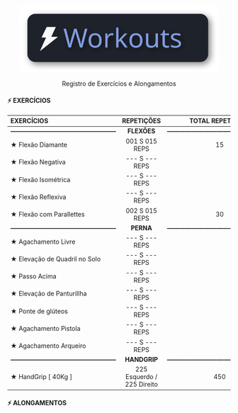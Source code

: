 <div align="center">
<img src=".assets/workouts.svg" alt="Workouts Logo" width="450"/>
<p>Registro de Exercícios e Alongamentos</p>
</div>


<h4>⚡ EXERCÍCIOS </h4>

EXERCÍCIOS | REPETIÇÕES | TOTAL REPETIÇÕES |
:- | :-: | :-:
| **—————————————————** | **FLEXÕES** | **—————————————————**
★ Flexão Diamante | 001 S 015 REPS | 15
★ Flexão Negativa | --- S --- REPS |
★ Flexão Isométrica | --- S --- REPS |
★ Flexão Reflexiva | --- S --- REPS |
★ Flexão com Parallettes | 002 S 015 REPS | 30
| **—————————————————** | **PERNA** | **—————————————————**
★ Agachamento Livre | --- S --- REPS|
★ Elevação de Quadril no Solo | --- S --- REPS|
★ Passo Acima | --- S --- REPS|
★ Elevação de Panturillha | --- S --- REPS|
★ Ponte de glúteos | --- S --- REPS|
★ Agachamento Pistola | --- S --- REPS|
★ Agachamento Arqueiro | --- S --- REPS|
| **—————————————————** | **HANDGRIP** | **—————————————————**
★ HandGrip [ 40Kg ] | 225 Esquerdo / 225 Direito | 450

<h4> ⚡ ALONGAMENTOS </h4>